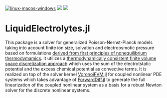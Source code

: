 [![linux-macos-windows](https://github.com/j-fu/LiquidElectrolytes.jl/actions/workflows/ci.yml/badge.svg)](https://github.com/j-fu/LiquidElectrolytes.jl/actions/workflows/ci.yml)
[![](https://img.shields.io/badge/docs-dev-blue.svg)](https://j-fu.github.io/LiquidElectrolytes.jl/dev)
[![](https://img.shields.io/badge/docs-stable-blue.svg)](https://j-fu.github.io/LiquidElectrolytes.jl/stable)


LiquidElectrolytes.jl
=====================

This package is a solver for generalized Poisson-Nernst-Planck models taking into account finite ion size, solvation and electroosmotic pressure based on formulations [derived from first principles of nonequilibrium thermodymamics](https://doi.org/10.1016/j.elecom.2014.03.015).  It utilizes a [thermodynamically consistent finite volume space discretization approach](https://doi.org/10.1007/s00211-022-01279-y) which uses the sum of the electrotstatic potential and the excess chemical potential as convective terms. It is realized on top of the solver kernel [VoronoiFVM.jl](https://github.com/WIAS-PDELib/VoronoiFVM.jl) for coupled nonlinear PDE systems which takes advantage of [ForwardDiff.jl](https://github.com/JuliaDiff/ForwardDiff.jl) to generate the full linearization of the coupled nonlinear system as a basis for a robust Newton solver for the discrete nonlinear systems.

